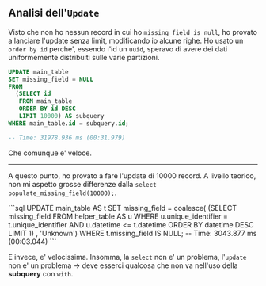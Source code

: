 
## Analisi dell'`Update`

Visto che non ho nessun record in cui ho `missing_field is null`, ho provato a lanciare l'update senza limit, modificando io alcune righe. Ho usato un `order by id` perche', essendo l'id un `uuid`, speravo di avere dei dati uniformemente distribuiti sulle varie partizioni.

<v-click>

```sql
UPDATE main_table
SET missing_field = NULL
FROM
  (SELECT id
   FROM main_table
   ORDER BY id DESC
   LIMIT 10000) AS subquery
WHERE main_table.id = subquery.id;

-- Time: 31978.936 ms (00:31.979) 
```

</v-click>

<v-click>

Che comunque e' veloce.
</v-click>

---

A questo punto, ho provato a fare l'update di 10000 record. A livello teorico, non mi aspetto grosse differenze dalla `select populate_missing_field(10000);`. 

<v-click>
```sql
UPDATE main_table AS t
SET missing_field = coalesce(
                           (SELECT missing_field
                            FROM helper_table AS u
                            WHERE u.unique_identifier = t.unique_identifier
                              AND u.datetime <= t.datetime
                            ORDER BY datetime DESC
                            LIMIT 1) , 'Unknown')
WHERE t.missing_field IS NULL;
-- Time: 3043.877 ms (00:03.044)
```
</v-click>

<v-click>

E invece, e' velocissima. Insomma, la `select` non e' un problema, l'`update` non e' un problema -> deve esserci qualcosa che non va nell'uso della __subquery__ con `with`.
</v-click>